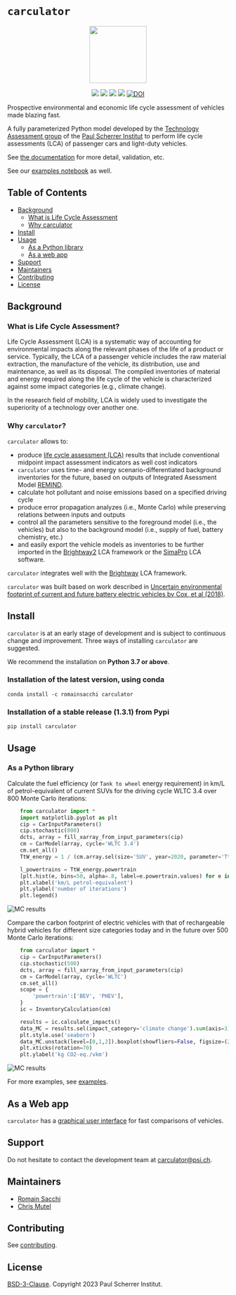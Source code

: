 # ``carculator``

<p align="center">
  <img style="height:130px;" src="https://github.com/romainsacchi/carculator/blob/master/docs/_static/img/mediumsmall.png">
</p>

<p align="center">
  <a href="https://badge.fury.io/py/carculator" target="_blank"><img src="https://badge.fury.io/py/carculator.svg"></a>
  <a href="https://github.com/romainsacchi/carculator" target="_blank"><img src="https://github.com/romainsacchi/carculator/actions/workflows/main.yml/badge.svg?branch=master"></a>
  <a href="https://coveralls.io/github/romainsacchi/carculator" target="_blank"><img src="https://coveralls.io/repos/github/romainsacchi/carculator/badge.svg"></a>
  <a href="https://carculator.readthedocs.io/en/latest/" target="_blank"><img src="https://readthedocs.org/projects/carculator/badge/?version=latest"></a>
  <a href="https://doi.org/10.5281/zenodo.3778259"><img src="https://zenodo.org/badge/DOI/10.5281/zenodo.3778259.svg" alt="DOI"></a>
</p>

Prospective environmental and economic life cycle assessment of vehicles made blazing fast.

A fully parameterized Python model developed by the [Technology Assessment group](https://www.psi.ch/en/ta) of the
[Paul Scherrer Institut](https://www.psi.ch/en) to perform life cycle assessments (LCA) of passenger cars and light-duty vehicles.

See [the documentation](https://carculator.readthedocs.io/en/latest/index.html) for more detail, validation, etc.

See our [examples notebook](https://github.com/romainsacchi/carculator/blob/master/examples/Examples.ipynb) as well.

## Table of Contents

- [Background](#background)
  - [What is Life Cycle Assessment](#what-is-life-cycle-assessment)
  - [Why carculator](#why-carculator)
- [Install](#install)
- [Usage](#usage)
  - [As a Python library](#as-a-python-library)
  - [As a web app](#as-a-web-app)
- [Support](#support)
- [Maintainers](#maintainers)
- [Contributing](#contributing)
- [License](#license)

## Background

### What is Life Cycle Assessment?

Life Cycle Assessment (LCA) is a systematic way of accounting for environmental impacts along the relevant phases of the life of a product or service.
Typically, the LCA of a passenger vehicle includes the raw material extraction, the manufacture of the vehicle, its distribution, use and maintenance, as well as its disposal.
The compiled inventories of material and energy required along the life cycle of the vehicle is characterized against some impact categories (e.g., climate change).

In the research field of mobility, LCA is widely used to investigate the superiority of a technology over another one.

### Why ``carculator``?

``carculator`` allows to:
* produce [life cycle assessment (LCA)](https://en.wikipedia.org/wiki/Life-cycle_assessment) results that include conventional midpoint impact assessment indicators as well cost indicators
*  ``carculator`` uses time- and energy scenario-differentiated background inventories for the future, based on outputs of Integrated Asessment Model [REMIND](https://www.pik-potsdam.de/research/transformation-pathways/models/remind/remind). 
* calculate hot pollutant and noise emissions based on a specified driving cycle
* produce error propagation analyzes (i.e., Monte Carlo) while preserving relations between inputs and outputs
* control all the parameters sensitive to the foreground model (i.e., the vehicles) but also to the background model
(i.e., supply of fuel, battery chemistry, etc.)
* and easily export the vehicle models as inventories to be further imported in the [Brightway2](https://brightwaylca.org/) LCA framework
  or the [SimaPro](https://www.simapro.com/) LCA software.

``carculator`` integrates well with the [Brightway](https://brightwaylca.org/) LCA framework.

``carculator`` was built based on work described in [Uncertain environmental footprint of current and future battery electric vehicles by Cox, et al (2018)](https://pubs.acs.org/doi/abs/10.1021/acs.est.8b00261).

## Install

``carculator`` is at an early stage of development and is subject to continuous change and improvement.
Three ways of installing ``carculator`` are suggested.

We recommend the installation on **Python 3.7 or above**.

### Installation of the latest version, using conda

    conda install -c romainsacchi carculator

### Installation of a stable release (1.3.1) from Pypi

    pip install carculator

## Usage

### As a Python library

Calculate the fuel efficiency (or ``Tank to wheel`` energy requirement) in km/L of petrol-equivalent of current SUVs for the driving cycle WLTC 3.4
over 800 Monte Carlo iterations:

```python
    from carculator import *
    import matplotlib.pyplot as plt
    cip = CarInputParameters()
    cip.stochastic(800)
    dcts, array = fill_xarray_from_input_parameters(cip)
    cm = CarModel(array, cycle='WLTC 3.4')
    cm.set_all()
    TtW_energy = 1 / (cm.array.sel(size='SUV', year=2020, parameter='TtW energy') / 42000) # assuming 42 MJ/L petrol

    l_powertrains = TtW_energy.powertrain
    [plt.hist(e, bins=50, alpha=.8, label=e.powertrain.values) for e in TtW_energy]
    plt.xlabel('km/L petrol-equivalent')
    plt.ylabel('number of iterations')
    plt.legend()
```

![MC results](https://github.com/romainsacchi/carculator/raw/master/docs/stochastic_example_ttw.png)

Compare the carbon footprint of electric vehicles with that of rechargeable hybrid vehicles for different size categories today and in the future
over 500 Monte Carlo iterations:
```python
    from carculator import *
    cip = CarInputParameters()
    cip.stochastic(500)
    dcts, array = fill_xarray_from_input_parameters(cip)
    cm = CarModel(array, cycle='WLTC')
    cm.set_all()
    scope = {
        'powertrain':['BEV', 'PHEV'],
    }
    ic = InventoryCalculation(cm)

    results = ic.calculate_impacts()
    data_MC = results.sel(impact_category='climate change').sum(axis=3).to_dataframe('climate change')
    plt.style.use('seaborn')
    data_MC.unstack(level=[0,1,2]).boxplot(showfliers=False, figsize=(20,5))
    plt.xticks(rotation=70)
    plt.ylabel('kg CO2-eq./vkm')
```

![MC results](https://github.com/romainsacchi/carculator/raw/master/docs/example_stochastic_BEV_PHEV.png)

For more examples, see [examples](https://github.com/romainsacchi/carculator/blob/master/examples/Examples.ipynb).

## As a Web app

``carculator`` has a [graphical user interface](https://carculator.psi.ch) for fast comparisons of vehicles.

## Support

Do not hesitate to contact the development team at [carculator@psi.ch](mailto:carculator@psi.ch).

## Maintainers

* [Romain Sacchi](https://github.com/romainsacchi)
* [Chris Mutel](https://github.com/cmutel/)

## Contributing

See [contributing](https://github.com/romainsacchi/carculator/blob/master/CONTRIBUTING.md).

## License

[BSD-3-Clause](https://github.com/romainsacchi/carculator/blob/master/LICENSE). Copyright 2023 Paul Scherrer Institut.